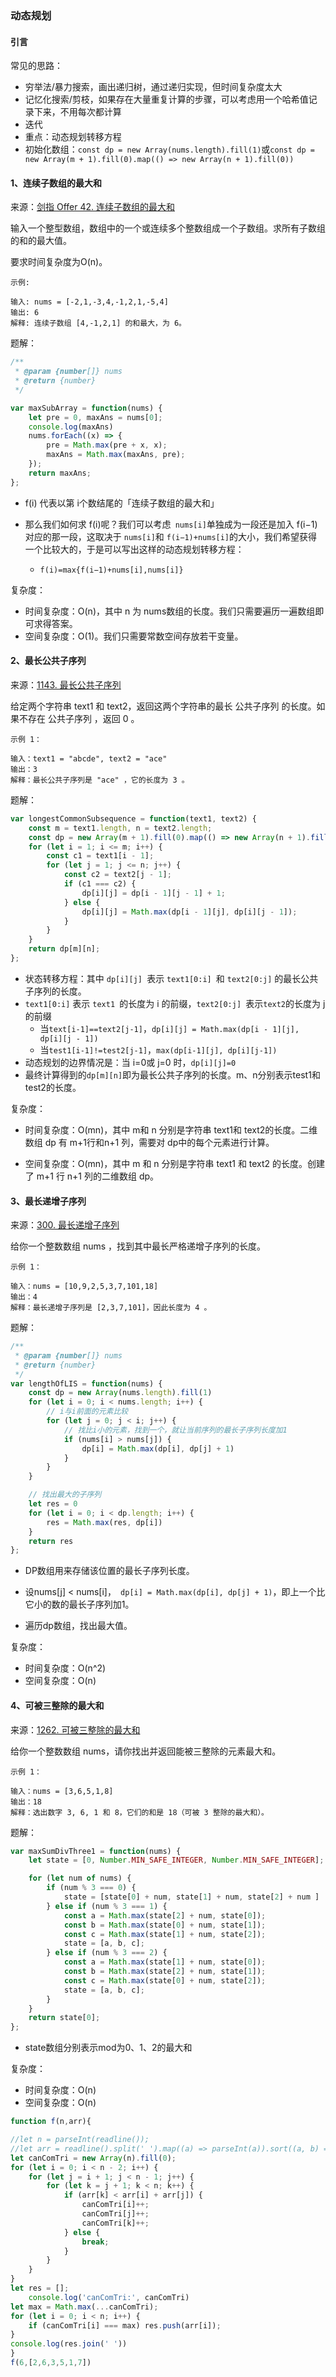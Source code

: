 ### 动态规划

#### 引言

常见的思路：

- 穷举法/暴力搜索，画出递归树，通过递归实现，但时间复杂度太大
- 记忆化搜索/剪枝，如果存在大量重复计算的步骤，可以考虑用一个哈希值记录下来，不用每次都计算
- 迭代
- 重点：动态规划转移方程
- 初始化数组：`const dp = new Array(nums.length).fill(1)`或`const dp = new Array(m + 1).fill(0).map(() => new Array(n + 1).fill(0))`

#### 1、连续子数组的最大和

来源：[剑指 Offer 42. 连续子数组的最大和](https://leetcode-cn.com/problems/lian-xu-zi-shu-zu-de-zui-da-he-lcof/)

输入一个整型数组，数组中的一个或连续多个整数组成一个子数组。求所有子数组的和的最大值。

要求时间复杂度为O(n)。

```
示例:

输入: nums = [-2,1,-3,4,-1,2,1,-5,4]
输出: 6
解释: 连续子数组 [4,-1,2,1] 的和最大，为 6。
```

题解：

```javascript
/**
 * @param {number[]} nums
 * @return {number}
 */

var maxSubArray = function(nums) {
    let pre = 0, maxAns = nums[0];
    console.log(maxAns)
    nums.forEach((x) => {
        pre = Math.max(pre + x, x);
        maxAns = Math.max(maxAns, pre);
    });
    return maxAns;
};
```

- f(i) 代表以第 i个数结尾的「连续子数组的最大和」
- 那么我们如何求 f(i)呢？我们可以考虑` nums[i]`单独成为一段还是加入 f(i−1)对应的那一段，这取决于 `nums[i]`和 `f(i−1)+nums[i]`的大小，我们希望获得一个比较大的，于是可以写出这样的动态规划转移方程：

  - `f(i)=max⁡{f(i−1)+nums[i],nums[i]}`

复杂度：

- 时间复杂度：O(n)，其中 n 为 nums数组的长度。我们只需要遍历一遍数组即可求得答案。
- 空间复杂度：O(1)。我们只需要常数空间存放若干变量。

#### 2、最长公共子序列

来源：[1143. 最长公共子序列](https://leetcode-cn.com/problems/longest-common-subsequence/)

给定两个字符串 text1 和 text2，返回这两个字符串的最长 公共子序列 的长度。如果不存在 公共子序列 ，返回 0 。

```
示例 1：

输入：text1 = "abcde", text2 = "ace" 
输出：3  
解释：最长公共子序列是 "ace" ，它的长度为 3 。
```

题解：

```javascript
var longestCommonSubsequence = function(text1, text2) {
    const m = text1.length, n = text2.length;
    const dp = new Array(m + 1).fill(0).map(() => new Array(n + 1).fill(0)); // 二维数组的创建方法
    for (let i = 1; i <= m; i++) {
        const c1 = text1[i - 1];
        for (let j = 1; j <= n; j++) {
            const c2 = text2[j - 1];
            if (c1 === c2) {
                dp[i][j] = dp[i - 1][j - 1] + 1;
            } else {
                dp[i][j] = Math.max(dp[i - 1][j], dp[i][j - 1]);
            }
        }
    }
    return dp[m][n];
};
```

- 状态转移方程：其中 `dp[i][j] `表示 `text1[0:i] `和 `text2[0:j]` 的最长公共子序列的长度。
- `text1[0:i]` 表示 `text1 `的长度为 i 的前缀，`text2[0:j] `表示` text2 `的长度为 j的前缀
  - 当`text[i-1]==text2[j-1]`，`dp[i][j] = Math.max(dp[i - 1][j], dp[i][j - 1])`
  - 当`test1[i-1]!=test2[j-1]`，`max(dp[i-1][j], dp[i][j-1])`
- 动态规划的边界情况是：当 i=0或 j=0 时，`dp[i][j]=0`
- 最终计算得到的`dp[m][n]`即为最长公共子序列的长度。m、n分别表示test1和test2的长度。

复杂度：

- 时间复杂度：O(mn)，其中 m和 n 分别是字符串 text1和 text2的长度。二维数组 dp 有 m+1行和n+1 列，需要对 dp中的每个元素进行计算。

- 空间复杂度：O(mn)，其中 m 和 n 分别是字符串 text1 和 text2 的长度。创建了 m+1 行 n+1 列的二维数组 dp。

#### 3、最长递增子序列

来源：[300. 最长递增子序列](https://leetcode-cn.com/problems/longest-increasing-subsequence/)

给你一个整数数组 nums ，找到其中最长严格递增子序列的长度。

```
示例 1：

输入：nums = [10,9,2,5,3,7,101,18]
输出：4
解释：最长递增子序列是 [2,3,7,101]，因此长度为 4 。
```

题解：

```javascript
/**
 * @param {number[]} nums
 * @return {number}
 */
var lengthOfLIS = function(nums) {
    const dp = new Array(nums.length).fill(1)
    for (let i = 0; i < nums.length; i++) {
        // i与i前面的元素比较
        for (let j = 0; j < i; j++) {
            // 找比i小的元素，找到一个，就让当前序列的最长子序列长度加1
            if (nums[i] > nums[j]) {
                dp[i] = Math.max(dp[i], dp[j] + 1)
            }
        }
    }

    // 找出最大的子序列
    let res = 0
    for (let i = 0; i < dp.length; i++) {
        res = Math.max(res, dp[i])
    }
    return res
};
```

- DP数组用来存储该位置的最长子序列长度。

- 设nums[j] < nums[i]，` dp[i] = Math.max(dp[i], dp[j] + 1)`，即上一个比它小的数的最长子序列加1。

- 遍历dp数组，找出最大值。

复杂度：

- 时间复杂度：O(n^2)
- 空间复杂度：O(n)

#### 4、可被三整除的最大和

来源：[1262. 可被三整除的最大和](https://leetcode-cn.com/problems/greatest-sum-divisible-by-three/)

给你一个整数数组 nums，请你找出并返回能被三整除的元素最大和。

```
示例 1：

输入：nums = [3,6,5,1,8]
输出：18
解释：选出数字 3, 6, 1 和 8，它们的和是 18（可被 3 整除的最大和）。
```

题解：

```javascript
var maxSumDivThree1 = function(nums) {
    let state = [0, Number.MIN_SAFE_INTEGER, Number.MIN_SAFE_INTEGER];

    for (let num of nums) {
        if (num % 3 === 0) {
            state = [state[0] + num, state[1] + num, state[2] + num ]
        } else if (num % 3 === 1) {
            const a = Math.max(state[2] + num, state[0]);
            const b = Math.max(state[0] + num, state[1]);
            const c = Math.max(state[1] + num, state[2]);
            state = [a, b, c];
        } else if (num % 3 === 2) {
            const a = Math.max(state[1] + num, state[0]);
            const b = Math.max(state[2] + num, state[1]);
            const c = Math.max(state[0] + num, state[2]);
            state = [a, b, c];
        }
    }
    return state[0];
};
```

- state数组分别表示mod为0、1、2的最大和

复杂度：

- 时间复杂度：O(n)
- 空间复杂度：O(n)



```javascript
function f(n,arr){

//let n = parseInt(readline());
//let arr = readline().split(' ').map((a) => parseInt(a)).sort((a, b) => a - b);
let canComTri = new Array(n).fill(0);
for (let i = 0; i < n - 2; i++) {
    for (let j = i + 1; j < n - 1; j++) {
        for (let k = j + 1; k < n; k++) {
            if (arr[k] < arr[i] + arr[j]) {
                canComTri[i]++;
                canComTri[j]++;
                canComTri[k]++;
            } else {
                break;
            }
        } 
    }
}
let res = [];
    console.log('canComTri:', canComTri)
let max = Math.max(...canComTri);
for (let i = 0; i < n; i++) {
    if (canComTri[i] === max) res.push(arr[i]);
}
console.log(res.join(' '))
}
f(6,[2,6,3,5,1,7])
```

